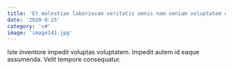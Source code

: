 ```yaml
---
title: 'Et molestiae laboriosam veritatis omnis nam veniam voluptatem qui.'
date: '2020-8-25'
category: 'c#'
image: 'image141.jpg'
---
```


Iste inventore impedit voluptas voluptatem. Impedit autem id eaque assumenda. Velit tempore consequatur.

